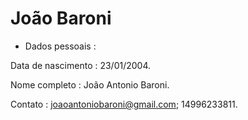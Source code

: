 # João Baroni

- Dados pessoais :

Data de nascimento : 23/01/2004.

Nome completo : João Antonio Baroni.

Contato : joaoantoniobaroni@gmail.com;  14996233811.
